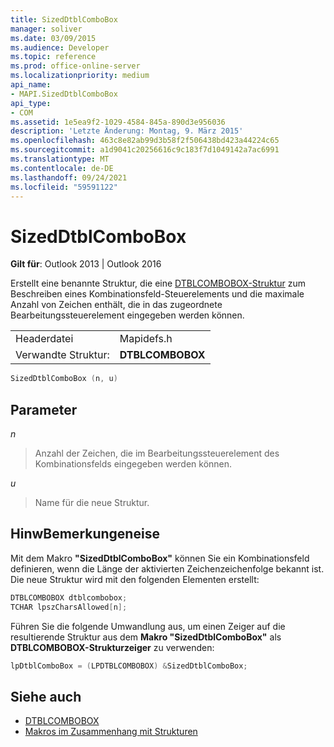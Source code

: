 ```yaml
---
title: SizedDtblComboBox
manager: soliver
ms.date: 03/09/2015
ms.audience: Developer
ms.topic: reference
ms.prod: office-online-server
ms.localizationpriority: medium
api_name:
- MAPI.SizedDtblComboBox
api_type:
- COM
ms.assetid: 1e5ea9f2-1029-4584-845a-890d3e956036
description: 'Letzte Änderung: Montag, 9. März 2015'
ms.openlocfilehash: 463c8e82ab99d3b58f2f506438bd423a44224c65
ms.sourcegitcommit: a1d9041c20256616c9c183f7d1049142a7ac6991
ms.translationtype: MT
ms.contentlocale: de-DE
ms.lasthandoff: 09/24/2021
ms.locfileid: "59591122"
---
```

# <a name="sizeddtblcombobox"></a>SizedDtblComboBox
 
**Gilt für**: Outlook 2013 | Outlook 2016 
  
Erstellt eine benannte Struktur, die eine [DTBLCOMBOBOX-Struktur](dtblcombobox.md) zum Beschreiben eines Kombinationsfeld-Steuerelements und die maximale Anzahl von Zeichen enthält, die in das zugeordnete Bearbeitungssteuerelement eingegeben werden können. 
  
|||
|:-----|:-----|
|Headerdatei  <br/> |Mapidefs.h  <br/> |
|Verwandte Struktur:  <br/> |**DTBLCOMBOBOX** <br/> |
   
```cpp
SizedDtblComboBox (n, u)
```

## <a name="parameters"></a>Parameter

_n_
  
> Anzahl der Zeichen, die im Bearbeitungssteuerelement des Kombinationsfelds eingegeben werden können. 
    
_u_
  
> Name für die neue Struktur.
    
## <a name="remarks"></a>HinwBemerkungeneise

Mit dem Makro **"SizedDtblComboBox"** können Sie ein Kombinationsfeld definieren, wenn die Länge der aktivierten Zeichenzeichenfolge bekannt ist. Die neue Struktur wird mit den folgenden Elementen erstellt: 
  
```cpp
DTBLCOMBOBOX dtblcombobox;
TCHAR lpszCharsAllowed[n];

```

Führen Sie die folgende Umwandlung aus, um einen Zeiger auf die resultierende Struktur aus dem **Makro "SizedDtblComboBox"** als **DTBLCOMBOBOX-Strukturzeiger** zu verwenden: 
  
```cpp
lpDtblComboBox = (LPDTBLCOMBOBOX) &SizedDtblComboBox;

```

## <a name="see-also"></a>Siehe auch

- [DTBLCOMBOBOX](dtblcombobox.md)
- [Makros im Zusammenhang mit Strukturen](macros-related-to-structures.md)

